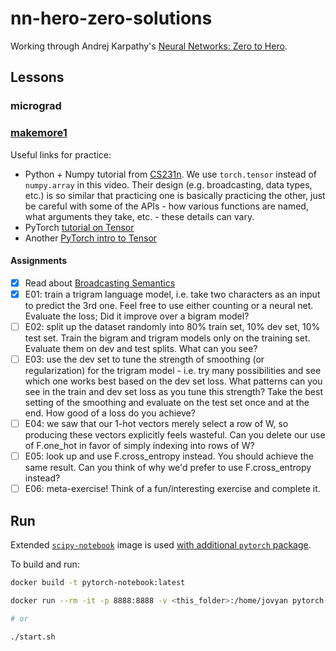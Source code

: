 # nn-hero-zero-solutions

Working through Andrej Karpathy's [Neural Networks: Zero to Hero](https://karpathy.ai/zero-to-hero.html).

## Lessons

### micrograd

### [makemore1](./makemore1.ipynb)

Useful links for practice:

- Python + Numpy tutorial from [CS231n](https://cs231n.github.io/python-numpy-tutorial/). We use `torch.tensor` instead of `numpy.array` in this video. Their design (e.g. broadcasting, data types, etc.) is so similar that practicing one is basically practicing the other, just be careful with some of the APIs - how various functions are named, what arguments they take, etc. - these details can vary.
- PyTorch [tutorial on Tensor](https://pytorch.org/tutorials/beginner/basics/tensorqs_tutorial.html)
- Another [PyTorch intro to Tensor](https://pytorch.org/tutorials/beginner/nlp/pytorch_tutorial.html)

#### Assignments

- [x] Read about [Broadcasting Semantics](https://pytorch.org/docs/stable/notes/broadcasting.html)
- [x] E01: train a trigram language model, i.e. take two characters as an input to predict the 3rd one. Feel free to use either counting or a neural net. Evaluate the loss; Did it improve over a bigram model?
- [ ] E02: split up the dataset randomly into 80% train set, 10% dev set, 10% test set. Train the bigram and trigram models only on the training set. Evaluate them on dev and test splits. What can you see?
- [ ] E03: use the dev set to tune the strength of smoothing (or regularization) for the trigram model - i.e. try many possibilities and see which one works best based on the dev set loss. What patterns can you see in the train and dev set loss as you tune this strength? Take the best setting of the smoothing and evaluate on the test set once and at the end. How good of a loss do you achieve?
- [ ] E04: we saw that our 1-hot vectors merely select a row of W, so producing these vectors explicitly feels wasteful. Can you delete our use of F.one_hot in favor of simply indexing into rows of W?
- [ ] E05: look up and use F.cross_entropy instead. You should achieve the same result. Can you think of why we'd prefer to use F.cross_entropy instead?
- [ ] E06: meta-exercise! Think of a fun/interesting exercise and complete it.

## Run

Extended [`scipy-notebook`](https://hub.docker.com/r/jupyter/scipy-notebook/) image is used [with additional `pytorch` package](./Dockerfile).

To build and run:

```sh
docker build -t pytorch-notebook:latest

docker run --rm -it -p 8888:8888 -v <this_folder>:/home/jovyan pytorch-notebook:latest

# or

./start.sh
```

